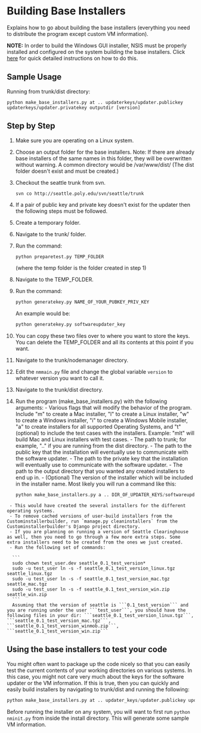 # Building Base Installers

Explains how to go about building the base installers (everything you need to distribute the program except custom VM information).

__NOTE:__ In order to build the Windows GUI installer, NSIS must be properly installed and configured on the system building the base installers. Click [here](https://github.com/SeattleTestbed/docs/blob/master/Operating/NsisSystemSetup.wiki) for quick detailed instructions on how to do this.

## Sample Usage
Running from trunk/dist directory: 

```
python make_base_installers.py at .. updaterkeys/updater.publickey updaterkeys/updater.privatekey outputdir [version]
```

## Step by Step
 1. Make sure you are operating on a Linux system.
 1. Choose an output folder for the base installers. Note: If there are already base installers of the same names in this folder, they will be overwritten without warning. A common directory would be /var/www/dist/ (The dist folder doesn't exist and must be created.)
 1. Checkout the seattle trunk from svn.

    ```
    svn co http://seattle.poly.edu/svn/seattle/trunk
    ```
 1. If a pair of public key and private key doesn't exist for the updater then the following steps must be followed.
   1. Create a temporary folder.
   1. Navigate to the trunk/ folder.
   1. Run the command:

      ```python
      python preparetest.py TEMP_FOLDER
      ```
      (where the temp folder is the folder created in step 1)
   1. Navigate to the TEMP_FOLDER.
   1. Run the command:
    
      ```python
      python generatekey.py NAME_OF_YOUR_PUBKEY_PRIV_KEY
      ```
      An example would be:

      ```python
      python generatekey.py softwareupdater_key
      ```
   1. You can copy these two files over to where you want to store the keys. You can delete the TEMP_FOLDER and all its contents at this point if you want.
   1. Navigate to the trunk/nodemanager directory.
   1. Edit the `nmmain.py` file and change the global variable `version` to whatever version you want to call it.
   1. Navigate to the trunk/dist directory.
   1. Run the program (make_base_installers.py) with the following arguments:
     - Various flags that will modify the behavior of the program. Include "m" to create a Mac installer, "l" to create a Linux installer, "w" to create a Windows installer, "i" to create a Windows Mobile installer, "a" to create installers for all supported Operating Systems, and "t" (optional) to include the test cases with the installers. Example: "mlt" will build Mac and Linux installers with test cases.
     - The path to trunk; for example, ".." if you are running from the dist directory.
     - The path to the public key that the installation will eventually use to communicate with the software updater.
     - The path to the private key that the installation will eventually use to communicate with the software updater.
     - The path to the output directory that you wanted any created installers to end up in.
     - (Optional) The version of the installer which will be included in the installer name.
      Most likely you will run a command like this:
      
        ```python
        python make_base_installers.py a .. DIR_OF_UPDATER_KEYS/softwareupdater_key.publickey DIR_OF_UPDATER_KEYS/softwareupdater_key.privatekey output/dir [current_version_of_seattle]
        ```
     - This would have created the several installers for the different operating systems.
     - To remove cached versions of user-build installers from the Custominstallerbuilder, run `manage.py cleaninstallers` from the Custominstallerbuilder's Django project directory.
     - If you are planning on running a version of Seattle Clearinghouse as well, then you need to go through a few more extra steps. Some extra installers need to be created from the ones we just created.
     - Run the following set of commands:
      
      ```
      sudo chown test_user.dev seattle_0.1_test_version*
      sudo -u test_user ln -s -f seattle_0.1_test_version_linux.tgz seattle_linux.tgz
      sudo -u test_user ln -s -f seattle_0.1_test_version_mac.tgz seattle_mac.tgz
      sudo -u test_user ln -s -f seattle_0.1_test_version_win.zip seattle_win.zip
      ```
      Assuming that the version of seattle is ```0.1_test_version``` and you are running under the user ```test_user```, you should have the following files in your dir: ```seattle_0.1_test_version_linux.tgz```, ```seattle_0.1_test_version_mac.tgz```, ```seattle_0.1_test_version_winmob.zip```, ```seattle_0.1_test_version_win.zip```


## Using the base installers to test your code
You might often want to package up the code nicely so that you can easily test the current contents of your working directories on various systems. In this case, you might not care very much about the keys for the software updater or the VM information. If this is true, then you can quickly and easily build installers by navigating to trunk/dist and running the following: 

```python
python make_base_installers.py at .. updater_keys/updater.publickey updater_keys/updater.privatekey output/dir
```

Before running the installer on any system, you will want to first run ```python nminit.py``` from inside the install directory. This will generate some sample VM information.